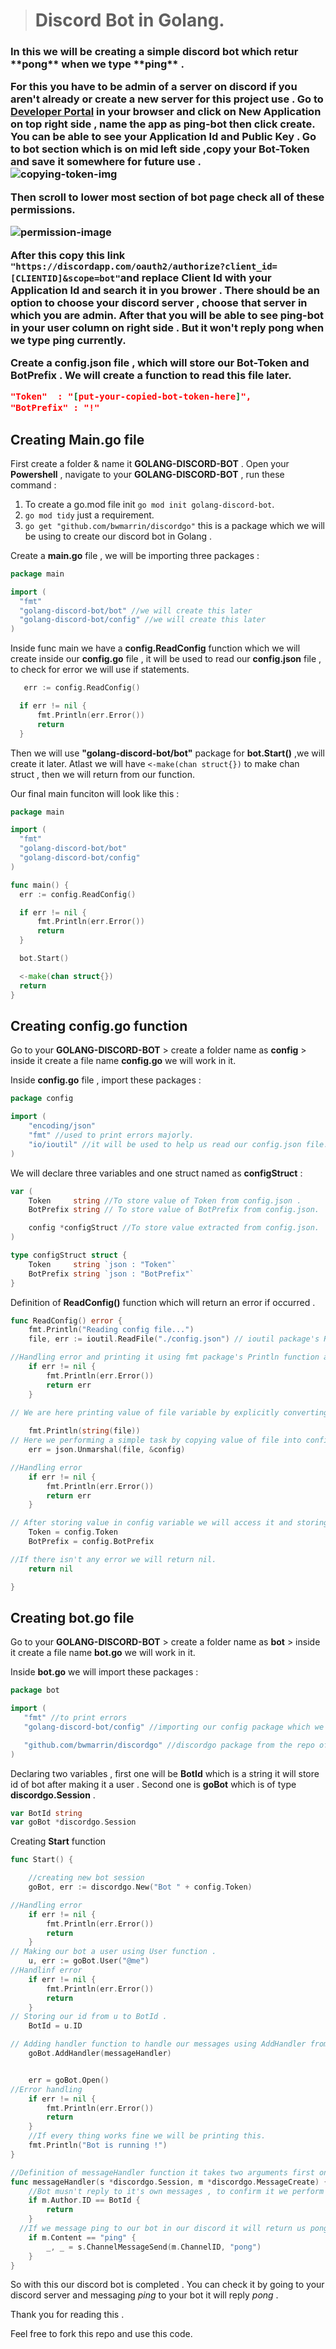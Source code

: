 > # Discord Bot in Golang.

<h3>
  In this we will be creating a simple discord bot which retur **pong** when we type **ping** . 

  For this you have to be admin of a server on discord if you aren't already or create a new server for this project use . Go to [**Developer Portal**](https://discord.com/developers/applications) in your browser and click on **New Application** on top right side , name the app as **ping-bot** then click create. You can be able to see your **Application Id** and **Public Key** . Go to bot section which is on mid left side ,copy your **Bot-Token** and save it somewhere for future use .<br>
  ![copying-token-img](./img/image1.png)
  
  Then scroll to lower most section of bot page check all of these permissions.
  
  ![permission-image](./img/image2.png)

  After this copy this link `"https://discordapp.com/oauth2/authorize?client_id=[CLIENTID]&scope=bot"`and replace **Client Id** with your **Application Id** and search it in you brower . There should be an option to choose your discord server , choose that server in which you are admin. After that you will be able to see **ping-bot** in your user column on right side . But it won't reply **pong** when we type **ping** currently. 
  
  Create a **config.json** file , which will store our **Bot-Token** and **BotPrefix** . We will create a function to read this file later.


  ```json
"Token"  : "[put-your-copied-bot-token-here]",
"BotPrefix" : "!"
  ```
  ##  Creating Main.go file 

   First create a folder & name it **GOLANG-DISCORD-BOT** . Open your **Powershell** , navigate to your **GOLANG-DISCORD-BOT** , run these command :

   1. To create a go.mod file init `go mod init golang-discord-bot`. 
   2. `go mod tidy` just a requirement.
   3. `go get "github.com/bwmarrin/discordgo"` this is a package which we will be using to create our discord bot in Golang .

  Create a **main.go** file , we will be importing three packages :

  ```go
package main

import (
	"fmt"
	"golang-discord-bot/bot" //we will create this later
	"golang-discord-bot/config" //we will create this later
) 
  ``` 


  Inside func main we have a **config.ReadConfig** function which we will create inside our **config.go** file , it will be used to read our **config.json** file , to check for error we will use if statements.

  ```go
     err := config.ReadConfig()

	if err != nil {
		fmt.Println(err.Error())
		return
	}

  ```
  Then we will use **"golang-discord-bot/bot"** package for **bot.Start()** ,we will create it later. Atlast we will have `<-make(chan struct{})` to make chan struct , then we will return from our function. 

  Our final main funciton will look like this :

  ```go
  package main

import (
	"fmt"
	"golang-discord-bot/bot"
	"golang-discord-bot/config"
)

func main() {
	err := config.ReadConfig()

	if err != nil {
		fmt.Println(err.Error())
		return
	}

	bot.Start()

	<-make(chan struct{})
	return
}
```

## Creating config.go function 

Go to your **GOLANG-DISCORD-BOT** > create a folder name as **config** > inside it create a file name **config.go** we will work in it.

Inside **config.go** file , import these packages : 
```go
package config

import (
	"encoding/json" 
	"fmt" //used to print errors majorly.
	"io/ioutil" //it will be used to help us read our config.json file.
)

```

We will declare three variables and one struct named as **configStruct** : 

```go
var (
	Token     string //To store value of Token from config.json .
	BotPrefix string // To store value of BotPrefix from config.json.

	config *configStruct //To store value extracted from config.json.
)

type configStruct struct {
	Token     string `json : "Token"`
	BotPrefix string `json : "BotPrefix"`
}
```
Definition of **ReadConfig()** function which will return an error if occurred . 

```go
func ReadConfig() error {
	fmt.Println("Reading config file...")
	file, err := ioutil.ReadFile("./config.json") // ioutil package's ReadFile method which we read config.json and return it's value we will then store it in file variable and if an error ocurrs it will be stored in err .

//Handling error and printing it using fmt package's Println function and returning it .
	if err != nil {
		fmt.Println(err.Error())
		return err
	}
    
// We are here printing value of file variable by explicitly converting it to string .

	fmt.Println(string(file))
// Here we performing a simple task by copying value of file into config variable which we have declared above , and if there any error we are storing it in err . Unmarshal takes second arguments reference remember it .
	err = json.Unmarshal(file, &config)

//Handling error 
	if err != nil {
		fmt.Println(err.Error())
		return err
	}

// After storing value in config variable we will access it and storing it in our declared variables .
	Token = config.Token
	BotPrefix = config.BotPrefix

//If there isn't any error we will return nil.
	return nil

}
```

 ## Creating bot.go file 

 Go to your **GOLANG-DISCORD-BOT** > create a folder name as **bot** > inside it create a file name **bot.go** we will work in it. 

 Inside **bot.go** we will import these packages :

 ```go
package bot

import (
	"fmt" //to print errors
	"golang-discord-bot/config" //importing our config package which we have created above

	"github.com/bwmarrin/discordgo" //discordgo package from the repo of bwmarrin . 
)
 ```
Declaring two variables , first one will be **BotId** which is a string it will store id of bot after making it a user . Second one is **goBot** which is of type **discordgo.Session** . 

```go
var BotId string
var goBot *discordgo.Session
```

 Creating **Start** function

```go
func Start() {

    //creating new bot session
	goBot, err := discordgo.New("Bot " + config.Token)

//Handling error
	if err != nil {
		fmt.Println(err.Error())
		return
	}
// Making our bot a user using User function .
	u, err := goBot.User("@me")
//Handlinf error
	if err != nil {
		fmt.Println(err.Error())
		return
	}
// Storing our id from u to BotId .
	BotId = u.ID

// Adding handler function to handle our messages using AddHandler from discordgo package. We will declare messageHandler function later.
	goBot.AddHandler(messageHandler)


	err = goBot.Open()
//Error handling
	if err != nil {
		fmt.Println(err.Error())
		return
	}
    //If every thing works fine we will be printing this.
	fmt.Println("Bot is running !")
}

//Definition of messageHandler function it takes two arguments first one is discordgo.Session which is s , second one is discordgo.MessageCreate which is m.
func messageHandler(s *discordgo.Session, m *discordgo.MessageCreate) {
    //Bot musn't reply to it's own messages , to confirm it we perform this check.
	if m.Author.ID == BotId {
		return
	}
  //If we message ping to our bot in our discord it will return us pong .
	if m.Content == "ping" {
		_, _ = s.ChannelMessageSend(m.ChannelID, "pong")
	}
}
```

So with this our discord bot is completed . You can check it by going to your discord server and messaging *ping* to your bot it will reply *pong* .

Thank you for reading this .

Feel free to fork this repo and use this code.

   

</h3>